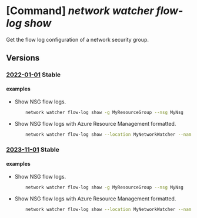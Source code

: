 # [Command] _network watcher flow-log show_

Get the flow log configuration of a network security group.

## Versions

### [2022-01-01](/Resources/mgmt-plane/L3N1YnNjcmlwdGlvbnMve30vcmVzb3VyY2Vncm91cHMve30vcHJvdmlkZXJzL21pY3Jvc29mdC5uZXR3b3JrL25ldHdvcmt3YXRjaGVycy97fS9mbG93bG9ncy97fQ==/2022-01-01.xml) **Stable**

<!-- mgmt-plane /subscriptions/{}/resourcegroups/{}/providers/microsoft.network/networkwatchers/{}/flowlogs/{} 2022-01-01 -->

#### examples

- Show NSG flow logs.
    ```bash
        network watcher flow-log show -g MyResourceGroup --nsg MyNsg
    ```

- Show NSG flow logs with Azure Resource Management formatted.
    ```bash
        network watcher flow-log show --location MyNetworkWatcher --name MyFlowLog
    ```

### [2023-11-01](/Resources/mgmt-plane/L3N1YnNjcmlwdGlvbnMve30vcmVzb3VyY2Vncm91cHMve30vcHJvdmlkZXJzL21pY3Jvc29mdC5uZXR3b3JrL25ldHdvcmt3YXRjaGVycy97fS9mbG93bG9ncy97fQ==/2023-11-01.xml) **Stable**

<!-- mgmt-plane /subscriptions/{}/resourcegroups/{}/providers/microsoft.network/networkwatchers/{}/flowlogs/{} 2023-11-01 -->

#### examples

- Show NSG flow logs.
    ```bash
        network watcher flow-log show -g MyResourceGroup --nsg MyNsg
    ```

- Show NSG flow logs with Azure Resource Management formatted.
    ```bash
        network watcher flow-log show --location MyNetworkWatcher --name MyFlowLog
    ```
